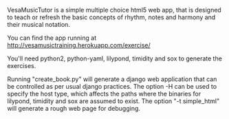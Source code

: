 VesaMusicTutor is a simple multiple choice html5 web app, 
that is designed to teach or refresh the basic concepts
of rhythm, notes and harmony and their musical notation.

You can find the app running at 
http://vesamusictraining.herokuapp.com/exercise/

You'll need python2, python-yaml, lilypond, timidity and 
sox to generate the exercises.

Running "create_book.py" will generate a django web 
application that can be controlled as per usual 
django practices. The option -H can be used to specify
the host type, which affects the paths where the
binaries for lilypond, timidity and sox are assumed to
exist. The option "-t simple_html" will generate a 
rough web page for debugging.

